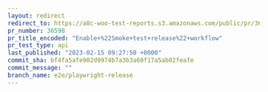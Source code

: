 ```yaml
---
layout: redirect
redirect_to: https://a8c-woo-test-reports.s3.amazonaws.com/public/pr/36598/api/index.html
pr_number: 36598
pr_title_encoded: "Enable+%22Smoke+test+release%22+workflow"
pr_test_type: api
last_published: "2023-02-15 09:27:50 +0000"
commit_sha: bf4fa5afe902d9974b7a3b3a60f17a5ab02feafe
commit_message: ""
branch_name: e2e/playwright-release
---
```

